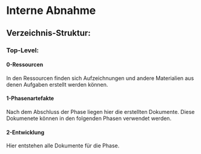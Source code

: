 ﻿# Interne Abnahme
## Verzeichnis-Struktur:
### Top-Level:
#### 0-Ressourcen
In den Ressourcen finden sich Aufzeichnungen und andere Materialien aus denen Aufgaben erstellt werden können.
#### 1-Phasenartefakte
Nach dem Abschluss der Phase liegen hier die erstellten Dokumente. Diese Dokumenete können in den folgenden Phasen verwendet werden.
#### 2-Entwicklung
Hier entstehen alle Dokumente für die Phase.